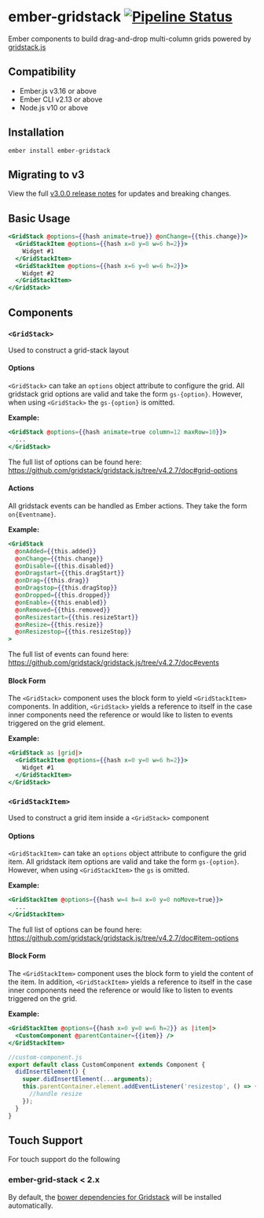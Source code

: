 # ember-gridstack [![Pipeline Status][status-image]][status-url]

Ember components to build drag-and-drop multi-column grids powered by [gridstack.js](https://gridstackjs.com/)

## Compatibility

- Ember.js v3.16 or above
- Ember CLI v2.13 or above
- Node.js v10 or above

## Installation

```
ember install ember-gridstack
```

## Migrating to v3

View the full [v3.0.0 release notes](./CHANGELOG.md#300) for updates and breaking changes.

## Basic Usage

```hbs
<GridStack @options={{hash animate=true}} @onChange={{this.change}}>
  <GridStackItem @options={{hash x=0 y=0 w=6 h=2}}>
    Widget #1
  </GridStackItem>
  <GridStackItem @options={{hash x=6 y=0 w=6 h=2}}>
    Widget #2
  </GridStackItem>
</GridStack>
```

## Components

### `<GridStack>`

Used to construct a grid-stack layout

#### Options

`<GridStack>` can take an `options` object attribute to configure the grid. All gridstack grid options are valid and take the form `gs-{option}`. However, when using `<GridStack>` the `gs-{option}` is omitted.

**Example:**

```hbs
<GridStack @options={{hash animate=true column=12 maxRow=10}}>
  ...
</GridStack>
```

The full list of options can be found here: https://github.com/gridstack/gridstack.js/tree/v4.2.7/doc#grid-options

#### Actions

All gridstack events can be handled as Ember actions. They take the form `on{Eventname}`.

**Example:**

```hbs
<GridStack
  @onAdded={{this.added}}
  @onChange={{this.change}}
  @onDisable={{this.disabled}}
  @onDragstart={{this.dragStart}}
  @onDrag={{this.drag}}
  @onDragstop={{this.dragStop}}
  @onDropped={{this.dropped}}
  @onEnable={{this.enabled}}
  @onRemoved={{this.removed}}
  @onResizestart={{this.resizeStart}}
  @onResize={{this.resize}}
  @onResizestop={{this.resizeStop}}
>
```

The full list of events can found here: https://github.com/gridstack/gridstack.js/tree/v4.2.7/doc#events

#### Block Form

The `<GridStack>` component uses the block form to yield `<GridStackItem>` components. In addition, `<GridStack>` yields a reference to itself in the case inner components need the reference or would like to listen to events triggered on the grid element.

**Example:**

```hbs
<GridStack as |grid|>
  <GridStackItem @options={{hash x=0 y=0 w=6 h=2}}>
    Widget #1
  </GridStackItem>
</GridStack>
```

### `<GridStackItem>`

Used to construct a grid item inside a `<GridStack>` component

#### Options

`<GridStackItem>` can take an `options` object attribute to configure the grid item. All gridstack item options are valid and take the form `gs-{option}`. However, when using `<GridStackItem>` the `gs` is omitted.

**Example:**

```hbs
<GridStackItem @options={{hash w=4 h=4 x=0 y=0 noMove=true}}>
  ...
</GridStackItem>
```

The full list of options can be found here: https://github.com/gridstack/gridstack.js/tree/v4.2.7/doc#item-options

#### Block Form

The `<GridStackItem>` component uses the block form to yield the content of the item. In addition, `<GridStackItem>` yields a reference to itself in the case inner components need the reference or would like to listen to events triggered on the grid.

**Example:**

```hbs
<GridStackItem @options={{hash x=0 y=0 w=6 h=2}} as |item|>
  <CustomComponent @parentContainer={{item}} />
</GridStackItem>
```

```js
//custom-component.js
export default class CustomComponent extends Component {
  didInsertElement() {
    super.didInsertElement(...arguments);
    this.parentContainer.element.addEventListener('resizestop', () => {
      //handle resize
    });
  }
}
```

## Touch Support

For touch support do the following

### ember-grid-stack < 2.x

By default, the [bower dependencies for Gridstack](https://github.com/troolee/gridstack.js#requirements)
will be installed automatically.

[status-image]: https://cd.screwdriver.cd/pipelines/7366/badge
[status-url]: https://cd.screwdriver.cd/pipelines/7366
